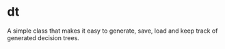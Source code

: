 dt
==

A simple class that makes it easy to generate, save, load and keep track of generated decision trees.
